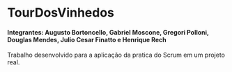 # TourDosVinhedos

#### Integrantes: Augusto Bortoncello, Gabriel Moscone, Gregori Polloni, Douglas Mendes, Julio Cesar Finatto e Henrique Rech 

Trabalho desenvolvido para a aplicação da pratica do Scrum em um projeto real.